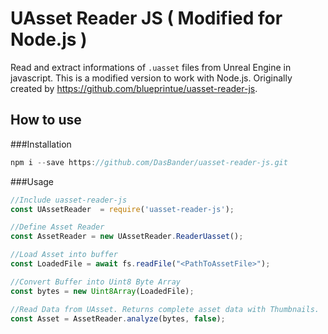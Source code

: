 # UAsset Reader JS ( Modified for Node.js )
Read and extract informations of `.uasset` files from Unreal Engine in javascript.
This is a modified version to work with Node.js.
Originally created by https://github.com/blueprintue/uasset-reader-js.


## How to use
###Installation
```js
npm i --save https://github.com/DasBander/uasset-reader-js.git
```


###Usage
```js
//Include uasset-reader-js
const UAssetReader  = require('uasset-reader-js');

//Define Asset Reader
const AssetReader = new UAssetReader.ReaderUasset();

//Load Asset into buffer
const LoadedFile = await fs.readFile("<PathToAssetFile>");

//Convert Buffer into Uint8 Byte Array
const bytes = new Uint8Array(LoadedFile);

//Read Data from UAsset. Returns complete asset data with Thumbnails.
const Asset = AssetReader.analyze(bytes, false);
```

